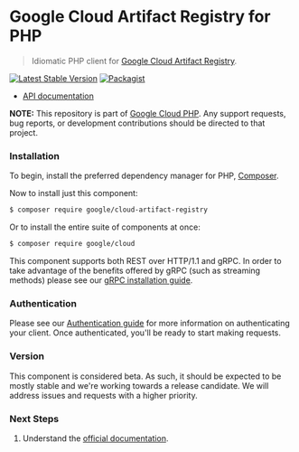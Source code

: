 # Google Cloud Artifact Registry for PHP

> Idiomatic PHP client for [Google Cloud Artifact Registry](https://cloud.google.com/artifact-registry).

[![Latest Stable Version](https://poser.pugx.org/google/cloud-artifact-registry/v/stable)](https://packagist.org/packages/google/cloud-artifact-registry) [![Packagist](https://img.shields.io/packagist/dm/google/cloud-artifact-registry.svg)](https://packagist.org/packages/google/cloud-artifact-registry)

* [API documentation](http://googleapis.github.io/google-cloud-php/#/docs/cloud-artifact-registry/latest/artifactregistry/readme)

**NOTE:** This repository is part of [Google Cloud PHP](https://github.com/googleapis/google-cloud-php). Any
support requests, bug reports, or development contributions should be directed to
that project.

### Installation

To begin, install the preferred dependency manager for PHP, [Composer](https://getcomposer.org/).

Now to install just this component:

```sh
$ composer require google/cloud-artifact-registry
```

Or to install the entire suite of components at once:

```sh
$ composer require google/cloud
```

This component supports both REST over HTTP/1.1 and gRPC. In order to take advantage of the benefits offered by gRPC (such as streaming methods)
please see our [gRPC installation guide](https://cloud.google.com/php/grpc).

### Authentication

Please see our [Authentication guide](https://github.com/googleapis/google-cloud-php/blob/master/AUTHENTICATION.md) for more information
on authenticating your client. Once authenticated, you'll be ready to start making requests.


### Version

This component is considered beta. As such, it should be expected to be mostly
stable and we're working towards a release candidate. We will address issues
and requests with a higher priority.

### Next Steps

1. Understand the [official documentation](https://cloud.google.com/artifact-registry/docs).
